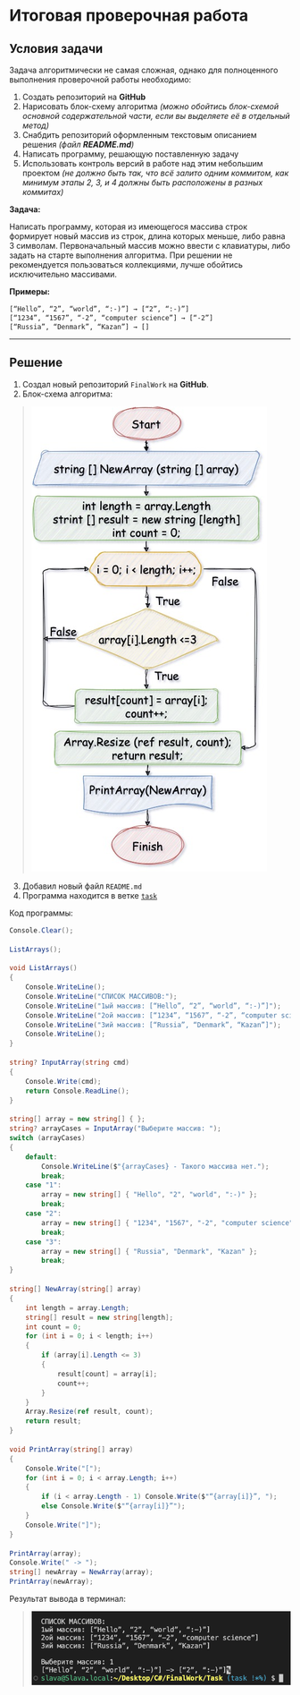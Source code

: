 # Итоговая проверочная работа
## **Условия задачи**

Задача алгоритмически не самая сложная, однако для полноценного выполнения проверочной работы необходимо:

1. Создать репозиторий на __GitHub__
2. Нарисовать блок-схему алгоритма _(можно обойтись блок-схемой основной содержательной части, если вы выделяете её в отдельный метод)_
3. Снабдить репозиторий оформленным текстовым описанием решения _(файл __README.md__)_
4. Написать программу, решающую поставленную задачу
5. Использовать контроль версий в работе над этим небольшим проектом _(не должно быть так, что всё залито одним коммитом, как минимум этапы 2, 3, и 4 должны быть расположены в разных коммитах)_

**Задача:**

Написать программу, которая из имеющегося массива строк формирует новый массив из строк, длина которых меньше, либо равна 3 символам. Первоначальный массив можно ввести с клавиатуры, либо задать на старте выполнения алгоритма. При решении не рекомендуется пользоваться коллекциями, лучше обойтись исключительно массивами.

**Примеры:**
```
[“Hello”, “2”, “world”, “:-)”] → [“2”, “:-)”]
[“1234”, “1567”, “-2”, “computer science”] → [“-2”]
[“Russia”, “Denmark”, “Kazan”] → []
```
***

## **Решение**
1. Создал новый репозиторий `FinalWork` на __GitHub__.
2. Блок-схема алгоритма:
> ![Scheme](Scheme.jpg)
3. Добавил новый файл `README.md`
4. Программа находится в ветке [`task`](/FinalWork/Task/Program.cs "Открыть решение")

Код программы:
```cs
Console.Clear();

ListArrays();

void ListArrays()
{
    Console.WriteLine();
    Console.WriteLine("СПИСОК МАССИВОВ:");
    Console.WriteLine("1ый массив: [“Hello”, “2”, “world”, “:-)”]");
    Console.WriteLine("2ой массив: [“1234”, “1567”, “-2”, “computer science”]");
    Console.WriteLine("3ий массив: [“Russia”, “Denmark”, “Kazan”]");
    Console.WriteLine();
}

string? InputArray(string cmd)
{
    Console.Write(cmd);
    return Console.ReadLine();
}

string[] array = new string[] { };
string? arrayCases = InputArray("Выберите массив: ");
switch (arrayCases)
{
    default:
        Console.WriteLine($"{arrayCases} - Такого массива нет.");
        break;
    case "1":
        array = new string[] { "Hello", "2", "world", ":-)" };
        break;
    case "2":
        array = new string[] { "1234", "1567", "-2", "computer science" };
        break;
    case "3":
        array = new string[] { "Russia", "Denmark", "Kazan" };
        break;
}

string[] NewArray(string[] array)
{
    int length = array.Length;
    string[] result = new string[length];
    int count = 0;
    for (int i = 0; i < length; i++)
    {
        if (array[i].Length <= 3)
        {
            result[count] = array[i];
            count++;
        }
    }
    Array.Resize(ref result, count);
    return result;
}

void PrintArray(string[] array)
{
    Console.Write("[");
    for (int i = 0; i < array.Length; i++)
    {
        if (i < array.Length - 1) Console.Write($"“{array[i]}”, ");
        else Console.Write($"“{array[i]}”");
    }
    Console.Write("]");
}

PrintArray(array);
Console.Write(" -> ");
string[] newArray = NewArray(array);
PrintArray(newArray);
```

Результат вывода в терминал:
> ![Console](Console.jpg)
